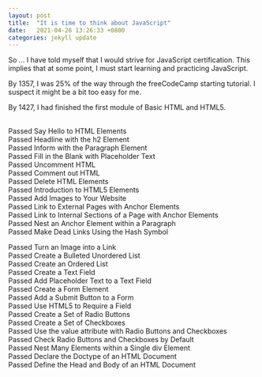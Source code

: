 ```yaml
---
layout: post
title:  "It is time to think about JavaScript"
date:   2021-04-26 13:26:33 +0800
categories: jekyll update
---
```

So ... I have told myself that I would strive for JavaScript certification. This implies that at some point, I must start learning and practicing JavaScript.

By 1357, I was 25% of the way through the freeCodeCamp starting tutorial. I suspect it might be a bit too easy for me.

By 1427, I had finished the first module of Basic HTML and HTML5.

<br>
Passed
Say Hello to HTML Elements
<br>
Passed
Headline with the h2 Element
<br>
Passed
Inform with the Paragraph Element
<br>
Passed
Fill in the Blank with Placeholder Text
<br>
Passed
Uncomment HTML
<br>
Passed
Comment out HTML
<br>
Passed
Delete HTML Elements
<br>
Passed
Introduction to HTML5 Elements
<br>
Passed
Add Images to Your Website
<br>
Passed
Link to External Pages with Anchor Elements
<br>
Passed
Link to Internal Sections of a Page with Anchor Elements
<br>
Passed
Nest an Anchor Element within a Paragraph
<br>
Passed
Make Dead Links Using the Hash Symbol
<br>

Passed
Turn an Image into a Link
<br>
Passed
Create a Bulleted Unordered List
<br>
Passed
Create an Ordered List
<br>
Passed
Create a Text Field
<br>
Passed
Add Placeholder Text to a Text Field
<br>
Passed
Create a Form Element
<br>
Passed
Add a Submit Button to a Form
<br>
Passed
Use HTML5 to Require a Field
<br>
Passed
Create a Set of Radio Buttons
<br>
Passed
Create a Set of Checkboxes
<br>
Passed
Use the value attribute with Radio Buttons and Checkboxes
<br>
Passed
Check Radio Buttons and Checkboxes by Default
<br>
Passed
Nest Many Elements within a Single div Element
<br>
Passed
Declare the Doctype of an HTML Document
<br>
Passed
Define the Head and Body of an HTML Document
